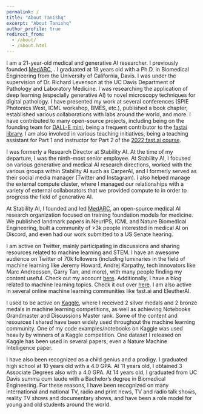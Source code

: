 ```yaml
---
permalink: /
title: "About Tanishq"
excerpt: "About Tanishq"
author_profile: true
redirect_from:
  - /about/
  - /about.html
---
```


I am a 21-year-old medical and generative AI researcher. I previously founded [MedARC](https://medarc.ai), . I graduated at 19 years old with a Ph.D. in Biomedical Engineering from the University of California, Davis. I was under the supervision of Dr. Richard Levenson at the UC Davis Department of Pathology and Laboratory Medicine. I was researching the application of deep learning (especially generative AI) to novel microscopy techniques for digital pathology. I have presented my work at several conferences (SPIE Photonics West, ICML workshop, BMES, etc.), published a book chapter, established various collaborations with labs around the world, and more. I have contributed to many open-source projects, including being on the founding team for [DALL-E mini](https://github.com/borisdayma/dalle-mini), being a frequent contributor to the [fastai library](https://github.com/fastai/fastai). I am also involved in various teaching initiatives, being a teaching assistant for Part 1 and instructor for Part 2 of the [2022 fast.ai course](https://course.fast.ai).

I was formerly a Research Director at Stability AI. At the time of my departure, I was the ninth-most senior employee. At Stability AI, I focused on various generative and medical AI research directions, worked with the various groups within Stability AI such as CarperAI, and I formerly served as their social media manager (Twitter and Instagram). I also helped manage the external compute cluster, where I managed our relationships with a variety of external collaborators that we provided compute to in order to progress the field of generative AI.

At Stability AI, I founded and led [MedARC](https://medarc.ai), an open-source medical AI research organization focused on training foundation models for medicine. We published landmark papers in NeurIPS, ICML and Nature Biomedical Engineering, built a community of >3k people interested in medical AI on Discord, and even had our work submitted to a US Senate hearing.

I am active on Twitter, mainly participating in discussions and sharing resources related to machine learning and STEM. I have an awesome audience on Twitter of 70k followers (including luminaries in the field of machine learning like Jeremy Howard, Andrej Karpathy, tech innovators like Marc Andreessen, Garry Tan, and more), with many people finding my content useful. Check out my account [here](https://twitter.com/iScienceLuvr). Additionally, I have a blog related to machine learning topics. Check it out over [here](https://tanishq.ai/blog). I am also active in several online machine learning communities like fast.ai and EleutherAI.

I used to be active on [Kaggle](https://kaggle.com/tanlikesmath), where I received 2 silver medals and 2 bronze medals in machine learning competitions, as well as achieving Notebooks Grandmaster and Discussions Master rank. Some of the content and resources I shared have been widely used throughout the machine learning community. One of my code examples/notebooks on Kaggle was used heavily by winners of a Kaggle competition. One dataset I released on Kaggle has been used in several papers, even a Nature Machine Intelligence paper.

I have also been recognized as a child genius and a prodigy. I graduated high school at 10 years old with a 4.0 GPA. At 11 years old, I obtained 3 Associate Degrees also with a 4.0 GPA. At 14 years old, I graduated from UC Davis summa cum laude with a Bachelor’s degree in Biomedical Engineering. For these reasons, I have been recognized on many international and national TV, radio and print news, TV and radio talk shows, reality TV shows and documentary shows, and have been a role model for young and old students around the world.
